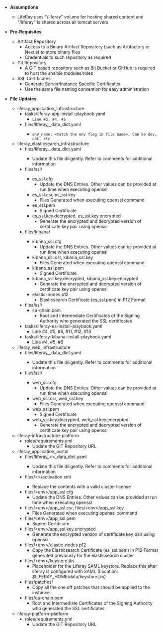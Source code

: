 - **Assumptions**
   - LifeRay uses "/liferay" volume for hosting shared content and "/liferay" is shared across all tomcat servers
- **Pre-Requisites**
   - Artifact Repository
      - Access to a Binary Artifact Repository (such as Artifactory or Nexus) to store binary files
      - Credentials to such repository as required
   - Git Repository
      - A GIT based repository such as Bit Bucket or GitHub is required to host the ansible modules/roles
   - SSL Certificates
      - Generate Server/Instance Specific Certificates
      - Use the same file naming convention for easy administration

- **File Updates**
   - liferay_application_infrastructure
      - tasks/liferay-app-install-playbook.yaml
          - ```Line #3, #4, #5```
      - files/liferay_<env>_data_dict.yaml
          - ```env_name: <match the env flag in file name>. Can be dev, uat, etc```
   - liferay_elasticsearch_infrastructure
      - files/liferay_<env>_data_dict.yaml
         - Update this file diligently. Refer to comments for additional information
      - files/ssl/<env>
         - es_ssl.cfg
            - Update the DNS Entries. Other values can be provided at run time when executing openssl
         - es_ssl.csr, es_ssl.key
            - Files Generated when executing openssl command
         - es_ssl.pem
            - Signed Certificate
         - es_ssl.key.decrypted, es_ssl.key.encrypted
            - Generate the encrypted and decrypted version of certificate key pair using openssl
      - files/kibana/<env>
         - kibana_ssl.cfg
            - Update the DNS Entries. Other values can be provided at run time when executing openssl
         - kibana_ssl.csr, kibana_ssl.key
            - Files Generated when executing openssl command
         - kibana_ssl.pem
            - Signed Certificate
         - kibana_ssl.key.decrypted, kibana_ssl.key.encrypted
            - Generate the encrypted and decrypted version of certificate key pair using openssl
         - elastic-nodes.p12
            - Elasticsearch Certificate (es_ssl.pem) in P12 Format
      - files/ssl/
         - ca-chain.pem
            - Root and Intermediate Certificates of the Signing Authority who generated the SSL certificates
      - tasks/liferay-es-install-playbook.yaml
         - Line #4, #5, #6, #11, #12, #13
      - tasks/liferay-kibana-install-playbook.yaml
         - Line #4, #5, #6
   - liferay_web_infrastructure
      - files/liferay_<env>_data_dict.yaml
         - Update this file diligently. Refer to comments for additional information
      - files/ssl/<env>
         - web_ssl.cfg
            - Update the DNS Entries. Other values can be provided at run time when executing openssl
         - web_ssl.csr, web_ssl.key
            - Files Generated when executing openssl command
         - web_ssl.pem
            - Signed Certificate
         - web_ssl.key.decrypted, web_ssl.key.encrypted
            - Generate the encrypted and decrypted version of certificate key pair using openssl	
   - liferay-infrastructure-platform
      - roles/requirements.yml
         - Update the GIT Repository URL
   - liferay_application_portal
      - files/liferay_<<env>>_data_dict.yaml
         - Update this file diligently. Refer to comments for additional information
      - files/<<env>>/activation.xml
         - Replace the contents with a valid cluster license
      - files/\<env\>/app_ssl.cfg
         - Update the DNS Entries. Other values can be provided at run time when executing openssl
      - files/\<env\>/app_ssl.csr, files/\<env\>/app_ssl.key
         - Files Generated when executing openssl command
      - files/\<env\>/app_ssl.pem
         - Signed Certificate
      - files/\<env\>/app_ssl.key.encrypted
         - Generate the encrypted version of certificate key pair using openssl
      - files/\<env\>/elastic-nodes.p12
         - Copy the Elasticsearch Certificate (es_ssl.pem) in P12 Format generated previously for the elasticsearch cluster
      - files/\<env\>/keystore.jks
         - Placeholder for the Liferay SAML keystore. Replace this after liferay is configured with SAML (Location: $LIFERAY_HOME/data/keystore.jks)
      - files/patches/
         - Copy all the one off patches that should be applied to the instance
      - files/ca-chain.pem
         - Root and Intermediate Certificates of the Signing Authority who generated the SSL certificates
   - liferay-platform-platform
      - roles/requirements.yml
         - Update the GIT Repository URL
